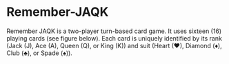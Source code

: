 # Remember-JAQK
Remember JAQK is a two-player turn-based card game. It uses sixteen (16) playing cards (see figure below). Each card is uniquely identified by its rank (Jack (J), Ace (A), Queen (Q), or King (K)) and suit (Heart (♥), Diamond (♦), Club (♣), or Spade (♠)).
